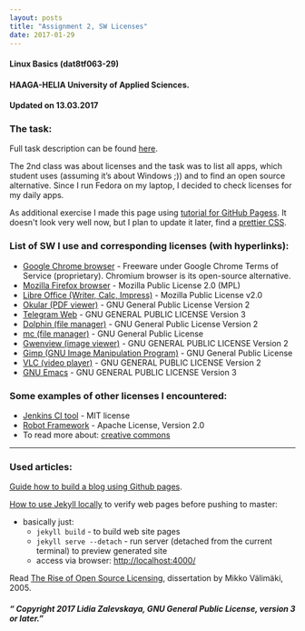 ```yaml
---
layout: posts
title: "Assignment 2, SW Licenses"
date: 2017-01-29
---
```


#### Linux Basics (dat8tf063-29)

#### HAAGA-HELIA University of Applied Sciences.
 
#### Updated on 13.03.2017

### The task:

Full task description can be found [here](http://terokarvinen.com/2017/agenda-for-linux-basics-dat8tf063-29-spring-2017#comment-22122).

The 2nd class was about licenses and the task was to list all apps, which student uses (assuming it’s about Windows ;)) and to find an open source alternative. 
Since I run Fedora on my laptop, I decided to check licenses for my daily apps.

As additional exercise I made this page using [tutorial for GitHub Pagess](http://jmcglone.com/guides/github-pages/). It doesn't look very well now, but I plan to update it later, find a [prettier CSS](http://www.w3schools.com/w3css/w3css_templates.asp).

### List of SW I use and corresponding licenses (with hyperlinks):

* [Google Chrome browser](https://en.wikipedia.org/wiki/Google_Chrome) - Freeware under Google Chrome Terms of Service (proprietary). Chromium browser is its open-source alternative.
* [Mozilla Firefox browser](https://en.wikipedia.org/wiki/Firefox) - Mozilla Public License 2.0 (MPL)
* [Libre Office (Writer, Calc, Impress)](https://www.libreoffice.org/about-us/licenses/) - Mozilla Public License v2.0
* [Okular (PDF viewer)](https://github.com/KDE/okular/blob/master/COPYING) - GNU General Public License Version 2
* [Telegram Web](https://github.com/zhukov/webogram/blob/master/LICENSE) - GNU GENERAL PUBLIC LICENSE Version 3
* [Dolphin (file manager)](https://userbase.kde.org/Dolphin) - GNU General Public License Version 2
* [mc (file manager)](https://github.com/MidnightCommander/mc) - GNU General Public License
* [Gwenview (image viewer)](https://cgit.kde.org/gwenview.git/tree/COPYING) - GNU GENERAL PUBLIC LICENSE Version 2
* [Gimp (GNU Image Manipulation Program)](https://www.gimp.org/about/) - GNU General Public License
* [VLC (video player)](http://www.videolan.org/contribute.html) - GNU GENERAL PUBLIC LICENSE Version 2
* [GNU Emacs](https://www.gnu.org/software/emacs/) - GNU GENERAL PUBLIC LICENSE Version 3


### Some examples of other licenses I encountered:

* [Jenkins CI tool](https://jenkins.io/license/) - MIT license
* [Robot Framework](https://github.com/robotframework/robotframework/blob/master/LICENSE.txt) - Apache License, Version 2.0
* To read more about: [creative commons](https://creativecommons.org/)


* * *

### Used articles:

[Guide how to build a blog using Github pages](http://jmcglone.com/guides/github-pages/).

[How to use Jekyll locally](http://jekyllrb.com/docs/usage/) to verify web pages before pushing to master:
  * basically just:
    * `jekyll build` - to build web site pages
    * `jekyll serve --detach` - run server (detached from the current terminal) to preview generated site
    * access via browser: <http://localhost:4000/>

Read [The Rise of Open Source Licensing](http://lib.tkk.fi/Diss/2005/isbn9529187793/isbn9529187793.pdf), dissertation by Mikko Välimäki, 2005.

##### “ Copyright 2017 Lidia Zalevskaya, GNU General Public License, version 3 or later.”

